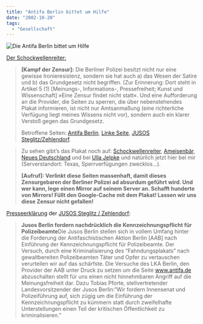 ```yaml
---
title: "Antifa Berlin bittet um Hilfe"
date: "2002-10-20"
tags:
  - "Gesellschaft"
---
```


![Die Antifa Berlin bittet um Hilfe](/img/couchblog/antifasuch.jpg)

[Der Schockwellenreiter:](https://web.archive.org/web/20040803044038/http://www.schockwellenreiter.de/2002/10/18.html#a8578)

> **\[Kampf der Zensur\]:** Die Berliner Polizei besitzt nicht nur eine gewisse Ironieresistenz, sondern sie hat auch a) das Wesen der Satire und b) das Grundgesetz nicht begriffen. (Zur Erinnerung: Dort steht in Artikel 5 (1) \[Meinungs-, Informations-, Pressefreiheit; Kunst und Wissenschaft\] »Eine Zensur findet nicht statt«. Und eine Aufforderung an die Provider, die Seiten zu sperren, die über nebenstehendes Plakat informieren, ist nicht nur Amtsanmaßung (eine richterliche Verfügung liegt meines Wissens nicht vor), sondern auch ein klarer Verstoß gegen das Grundgesetz.
>
> Betroffene Seiten: [Antifa Berlin](https://web.archive.org/web/20040803044038/http://www.antifa.de/), [Linke Seite](https://web.archive.org/web/20040803044038/http://www.linkeseite.de/Texte/antifatexte/1264doku.htm), [JUSOS Steglitz/Zehlendorf](https://web.archive.org/web/20040803044038/http://www.jusos-suedwest.de/).

> Zu sehen gibt’s das Plakat noch auf: [Schockwellenreiter](https://web.archive.org/web/20040803044038/http://www.schockwellenreiter.de/2002/10/18.html#a8578), [Ameisenbär](https://web.archive.org/web/20040803044038/http://anteater.antville.org/stories/181656/), [Neues Deutschland](https://web.archive.org/web/20040803044038/http://www.nd-online.de/artikel.asp?AID=24691&IDC=5) und bei [Ulla Jelpke](https://web.archive.org/web/20040803044038/http://www.ulla-jelpke.de/021018-plakat-kennzeichnungspflicht.htm) und natürlich jetzt hier bei mir (Serverstandort: Texas, Sperrverfügungen zwecklos…).
>
> **\[Aufruf\]: Verlinkt diese Seiten massenhaft, damit dieses Zensurgebaren der Berliner Polizei ad absurdum geführt wird. Und wer kann, lege einen Mirror auf seinem Server an. Schafft hunderte von Mirrors! Füllt den Google-Cache mit dem Plakat! Lassen wir uns diese Zensur nicht gefallen!**

[Presseerklärung](https://web.archive.org/web/20040803044038/http://www.politphotographie.net/jusos/Texte/pe_aab151002.html) der [JUSOS Steglitz / Zehlendorf](https://web.archive.org/web/20040803044038/http://www.jusos-suedwest.de/):

> **Jusos Berlin fordern nachdrücklich die Kennzeichnungspflicht für Polizeibeamte**Die Jusos Berlin stellen sich in vollem Umfang hinter die Forderung der Antifaschistischen Aktion Berlin \[AAB\] nach Einführung der Kennzeichnungspflicht für Polizeibeamte.
> Der Versuch, durch eine Kriminalisierung des “Fahndungsplakats” nach gewaltbereiten Polizeibeamten Täter und Opfer zu vertauschen verurteilen wir auf das schärfste.
> Die Versuche des LKA Berlin, den Provider der AAB unter Druck zu setzen um die Seite www.antifa.de abzuschalten stellt für uns einen nicht hinnehmbaren Angriff auf die Meinungsfreiheit dar.
> Dazu Tobias Pforte, stellvertretender Landesvorsitzender der Jusos Berlin:“Wir fordern Innensenat und Polizeiführung auf, sich zügig um die Einführung der Kennzeichnungspflicht zu kümmern statt durch zweifelhafte Unterstellungen einen Teil der kritischen Öffentlichkeit zu kriminalisieren.”
